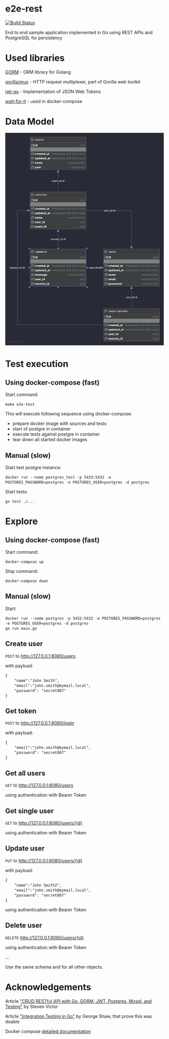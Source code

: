 # e2e-rest

[![Build Status](https://travis-ci.org/dzahariev/e2e-rest.svg?branch=master)](https://travis-ci.org/dzahariev/e2e-rest)

End to end sample application implemented in Go using REST APIs and PostgreSQL for persistency

# Used libraries
[GORM](https://gorm.io) - ORM library for Golang

[gorilla/mux](https://github.com/gorilla/mux) - HTTP request multiplexer, part of Gorilla web toolkit

[jwt-go](github.com/dgrijalva/jwt-go) - Implementation of JSON Web Tokens

[wait-for-it](https://github.com/vishnubob/wait-for-it) - used in docker-compose

# Data Model
![DatModel](DataModel.png)

# Test execution 

## Using docker-compose (fast)

Start command:

```
make e2e-test
```

This will execute following sequence using docker-compose:
- prepare docker image with sources and tests
- start of postgre in container 
- execute tests against postgre in container
- tear down all started docker images

## Manual (slow)

Start test postgre instance:
```
docker run --name postgres_test -p 5433:5432 -e POSTGRES_PASSWORD=postgres -e POSTGRES_USER=postgres -d postgres
```
Start tests:
```
go test ./...
```

# Explore

## Using docker-compose (fast)

Start command:

```
docker-compose up 
```

Stop command:

```
docker-compose down 
```

## Manual (slow)

Start:

```
docker run --name postgres -p 5432:5432 -e POSTGRES_PASSWORD=postgres -e POSTGRES_USER=postgres -d postgres
go run main.go
```

## Create user

`POST` to http://127.0.0.1:8080/users

with payload:
```
{
	"name":"John Smith",
	"email":"john.smith@mymail.local", 
	"password": "secret007"
}
```
## Get token

`POST` to http://127.0.0.1:8080/login

with payload:
```
{
	"email":"john.smith@mymail.local", 
	"password": "secret007"
}
```
## Get all users

`GET` to http://127.0.0.1:8080/users

using authentication with Bearer Token 

## Get single user

`GET` to http://127.0.0.1:8080/users/{id}

using authentication with Bearer Token 

## Update user

`PUT` to http://127.0.0.1:8080/users/{id}

with payload:
```
{
	"name":"John Smith2",
	"email":"john.smith@mymail.local", 
	"password": "secret007"
}
```
using authentication with Bearer Token 

## Delete user

`DELETE` http://127.0.0.1:8080/users/{id}

using authentication with Bearer Token 

...

Use the same schema and for all other objects.

# Acknowledgements
Article ["CRUD RESTful API with Go, GORM, JWT, Postgres, Mysql, and Testing"](https://levelup.gitconnected.com/crud-restful-api-with-go-gorm-jwt-postgres-mysql-and-testing-460a85ab7121) by Steven Victor

Article ["Integration Testing in Go"](https://www.ardanlabs.com/blog/2019/03/integration-testing-in-go-executing-tests-with-docker.html) by George Shaw, that prove this was doable

Docker compose [detailed documentation](https://docs.docker.com/compose/)

